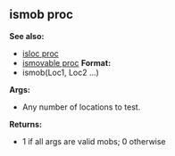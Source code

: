 ## ismob proc
**See also:**
*   [isloc proc](/ref/proc/isloc.md) 
*   [ismovable proc](/ref/proc/ismovable.md) <!-- -->
**Format:**
*   ismob(Loc1, Loc2 \...)
<!-- -->
**Args:**
*   Any number of locations to test.
<!-- -->
**Returns:**
*   1 if all args are valid mobs; 0 otherwise